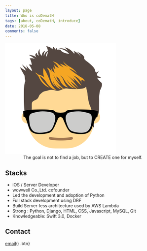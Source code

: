 ```yaml
---
layout: page
title: Who is coDematH
tags: [about, coDematH, introduce]
date: 2018-05-08
comments: false
---
```

<img src="/assets/img/logo.png">
<center>The goal is not to find a job, but to CREATE one for myself.</center>

## Stacks
* iOS / Server Developer
* wowwell Co.,Ltd. cofounder
* Led the development and adoption of Python
* Full stack development using DRF
* Build  Server-less architecture used by AWS Lambda
* Strong : Python, Django, HTML, CSS, Javascript, MySQL, Git
* Knowledgeable: Swift 3.0, Docker

## Contact
[email](mailto:xyrho123@wowwell.co.kr){: .btn}
